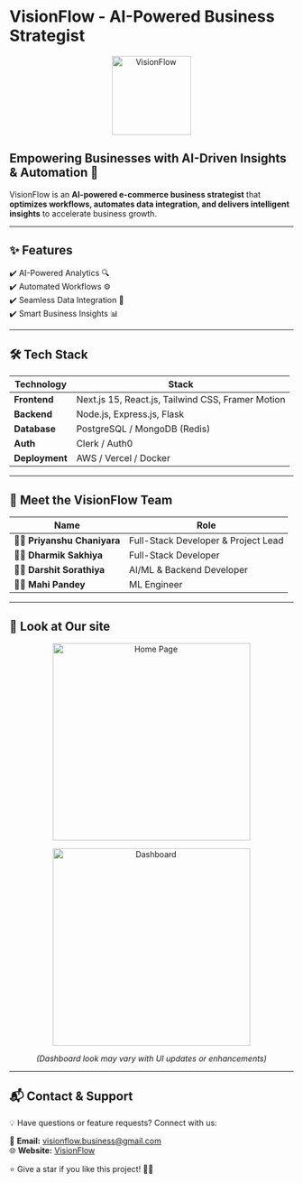 # **VisionFlow - AI-Powered Business Strategist**  

<p align="center">
  <img src="https://github.com/user-attachments/assets/439d0aa2-d1b6-4012-a89d-02ee5c2d4345" alt="VisionFlow" width="140">
</p>

## **Empowering Businesses with AI-Driven Insights & Automation** 🚀  

VisionFlow is an **AI-powered e-commerce business strategist** that **optimizes workflows, automates data integration, and delivers intelligent insights** to accelerate business growth.

---

## **✨ Features**  
✔️ AI-Powered Analytics 🔍  
✔️ Automated Workflows ⚙️  
✔️ Seamless Data Integration 🔄  
✔️ Smart Business Insights 📊  

---

## **🛠 Tech Stack**  
| **Technology**  | **Stack** |
|---------------|---------------------------|
| **Frontend**  | Next.js 15, React.js, Tailwind CSS, Framer Motion |
| **Backend**   | Node.js, Express.js, Flask |
| **Database**  | PostgreSQL / MongoDB (Redis) |
| **Auth**      | Clerk / Auth0 |
| **Deployment** | AWS / Vercel / Docker |

---

## **👥 Meet the VisionFlow Team**  
| Name                   | Role                          |
|------------------------|------------------------------|
| **👨‍💻 Priyanshu Chaniyara** | Full-Stack Developer & Project Lead |
| **👨‍💻 Dharmik Sakhiya**   | Full-Stack Developer           |
| **👨‍💻 Darshit Sorathiya** | AI/ML & Backend Developer     |
| **👩‍💻 Mahi Pandey**       | ML Engineer                   |

---

## **👀 Look at Our site**

<p align="center">
  <img src="https://github.com/user-attachments/assets/4067e137-2a04-4b9e-ada3-5a5e2c39db51" height="350" width="auto" alt="Home Page">
</p>

<p align="center">
  <img src="https://github.com/user-attachments/assets/deb3375a-fdcc-409f-8081-6bba12310ef8" height="350" alt="Dashboard">
</p>

<p align="center">
  <i>(Dashboard look may vary with UI updates or enhancements)</i>
</p>

---

## 📬 Contact & Support  
💡 Have questions or feature requests? Connect with us:  

📧 **Email:** [visionflow.business@gmail.com](mailto:visionflow.business@gmail.com)  
🌐 **Website:** [VisionFlow]([https://visionflow.ai](https://visionflow-theta.vercel.app))  

⭐ Give a star if you like this project! 🚀🎯  





